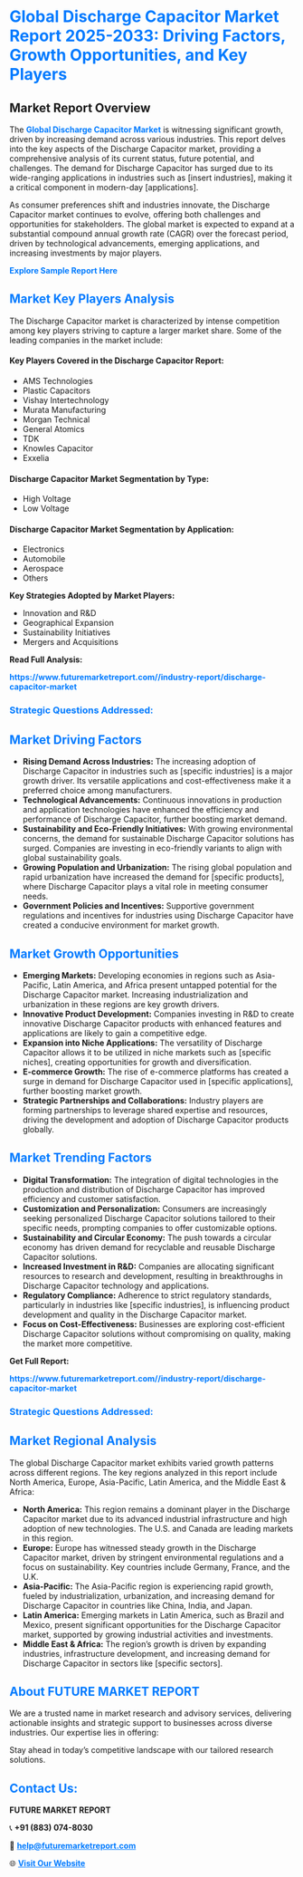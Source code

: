 <h1 style="color: #007BFF;">Global Discharge Capacitor Market Report 2025-2033: Driving Factors, Growth Opportunities, and Key Players</h1>

<section id="overview">
<h2>Market Report Overview</h2>
<p>The <a href="https://www.futuremarketreport.com//industry-report/discharge-capacitor-market" style="color: #007BFF; text-decoration: none;"><strong>Global Discharge Capacitor Market</strong></a> is witnessing significant growth, driven by increasing demand across various industries. This report delves into the key aspects of the Discharge Capacitor market, providing a comprehensive analysis of its current status, future potential, and challenges. The demand for Discharge Capacitor has surged due to its wide-ranging applications in industries such as [insert industries], making it a critical component in modern-day [applications].</p>
<p>As consumer preferences shift and industries innovate, the Discharge Capacitor market continues to evolve, offering both challenges and opportunities for stakeholders. The global market is expected to expand at a substantial compound annual growth rate (CAGR) over the forecast period, driven by technological advancements, emerging applications, and increasing investments by major players.</p>
</section>

<section id="overview">
<p><a href="https://www.futuremarketreport.com//request-sample/reportId=76226" style="color: #007BFF; text-decoration: none;"><strong>Explore Sample Report Here</strong></a></p>
</section>

<section id="key-players">
<h2 style="color: #007BFF;">Market Key Players Analysis</h2>
<p>The Discharge Capacitor market is characterized by intense competition among key players striving to capture a larger market share. Some of the leading companies in the market include:</p>
<h4>Key Players Covered in the Discharge Capacitor Report:</h4>
<ul><li>AMS Technologies</li><li>Plastic Capacitors</li><li>Vishay Intertechnology</li><li>Murata Manufacturing</li><li>Morgan Technical</li><li>General Atomics</li><li>TDK</li><li>Knowles Capacitor</li><li>Exxelia</li></ul>
<h4>Discharge Capacitor Market Segmentation by Type:</h4>
<ul><li>High Voltage</li><li>Low Voltage</li></ul>

<h4>Discharge Capacitor Market Segmentation by Application:</h4>
<ul><li>Electronics</li><li>Automobile</li><li>Aerospace</li><li>Others</li></ul>
<p><strong>Key Strategies Adopted by Market Players:</strong></p>
<ul>
<li>Innovation and R&D</li>
<li>Geographical Expansion</li>
<li>Sustainability Initiatives</li>
<li>Mergers and Acquisitions</li>
</ul>
</section>

<section>
<p><strong>Read Full Analysis: </strong></p><a href="https://www.futuremarketreport.com//industry-report/discharge-capacitor-market" style="color: #007BFF; text-decoration: none;"><strong>https://www.futuremarketreport.com//industry-report/discharge-capacitor-market</strong></a>
<h3 style="color: #007BFF;">Strategic Questions Addressed:</h3>
</section>

<section id="driving-factors">
<h2 style="color: #007BFF;">Market Driving Factors</h2>
<ul>
<li><strong>Rising Demand Across Industries:</strong> The increasing adoption of Discharge Capacitor in industries such as [specific industries] is a major growth driver. Its versatile applications and cost-effectiveness make it a preferred choice among manufacturers.</li>
<li><strong>Technological Advancements:</strong> Continuous innovations in production and application technologies have enhanced the efficiency and performance of Discharge Capacitor, further boosting market demand.</li>
<li><strong>Sustainability and Eco-Friendly Initiatives:</strong> With growing environmental concerns, the demand for sustainable Discharge Capacitor solutions has surged. Companies are investing in eco-friendly variants to align with global sustainability goals.</li>
<li><strong>Growing Population and Urbanization:</strong> The rising global population and rapid urbanization have increased the demand for [specific products], where Discharge Capacitor plays a vital role in meeting consumer needs.</li>
<li><strong>Government Policies and Incentives:</strong> Supportive government regulations and incentives for industries using Discharge Capacitor have created a conducive environment for market growth.</li>
</ul>
</section>

<section id="growth-opportunities">
<h2 style="color: #007BFF;">Market Growth Opportunities</h2>
<ul>
<li><strong>Emerging Markets:</strong> Developing economies in regions such as Asia-Pacific, Latin America, and Africa present untapped potential for the Discharge Capacitor market. Increasing industrialization and urbanization in these regions are key growth drivers.</li>
<li><strong>Innovative Product Development:</strong> Companies investing in R&D to create innovative Discharge Capacitor products with enhanced features and applications are likely to gain a competitive edge.</li>
<li><strong>Expansion into Niche Applications:</strong> The versatility of Discharge Capacitor allows it to be utilized in niche markets such as [specific niches], creating opportunities for growth and diversification.</li>
<li><strong>E-commerce Growth:</strong> The rise of e-commerce platforms has created a surge in demand for Discharge Capacitor used in [specific applications], further boosting market growth.</li>
<li><strong>Strategic Partnerships and Collaborations:</strong> Industry players are forming partnerships to leverage shared expertise and resources, driving the development and adoption of Discharge Capacitor products globally.</li>
</ul>
</section>

<section id="trending-factors">
<h2 style="color: #007BFF;">Market Trending Factors</h2>
<ul>
<li><strong>Digital Transformation:</strong> The integration of digital technologies in the production and distribution of Discharge Capacitor has improved efficiency and customer satisfaction.</li>
<li><strong>Customization and Personalization:</strong> Consumers are increasingly seeking personalized Discharge Capacitor solutions tailored to their specific needs, prompting companies to offer customizable options.</li>
<li><strong>Sustainability and Circular Economy:</strong> The push towards a circular economy has driven demand for recyclable and reusable Discharge Capacitor solutions.</li>
<li><strong>Increased Investment in R&D:</strong> Companies are allocating significant resources to research and development, resulting in breakthroughs in Discharge Capacitor technology and applications.</li>
<li><strong>Regulatory Compliance:</strong> Adherence to strict regulatory standards, particularly in industries like [specific industries], is influencing product development and quality in the Discharge Capacitor market.</li>
<li><strong>Focus on Cost-Effectiveness:</strong> Businesses are exploring cost-efficient Discharge Capacitor solutions without compromising on quality, making the market more competitive.</li>
</ul>
</section>

<section>
<p><strong>Get Full Report: </strong></p><a href="https://www.futuremarketreport.com//industry-report/discharge-capacitor-market" style="color: #007BFF; text-decoration: none;"><strong>https://www.futuremarketreport.com//industry-report/discharge-capacitor-market</strong></a>
<h3 style="color: #007BFF;">Strategic Questions Addressed:</h3>
</section>


<section id="regional-analysis">
<h2 style="color: #007BFF;">Market Regional Analysis</h2>
<p>The global Discharge Capacitor market exhibits varied growth patterns across different regions. The key regions analyzed in this report include North America, Europe, Asia-Pacific, Latin America, and the Middle East & Africa:</p>
<ul>
<li><strong>North America:</strong> This region remains a dominant player in the Discharge Capacitor market due to its advanced industrial infrastructure and high adoption of new technologies. The U.S. and Canada are leading markets in this region.</li>
<li><strong>Europe:</strong> Europe has witnessed steady growth in the Discharge Capacitor market, driven by stringent environmental regulations and a focus on sustainability. Key countries include Germany, France, and the U.K.</li>
<li><strong>Asia-Pacific:</strong> The Asia-Pacific region is experiencing rapid growth, fueled by industrialization, urbanization, and increasing demand for Discharge Capacitor in countries like China, India, and Japan.</li>
<li><strong>Latin America:</strong> Emerging markets in Latin America, such as Brazil and Mexico, present significant opportunities for the Discharge Capacitor market, supported by growing industrial activities and investments.</li>
<li><strong>Middle East & Africa:</strong> The region’s growth is driven by expanding industries, infrastructure development, and increasing demand for Discharge Capacitor in sectors like [specific sectors].</li>
</ul>
</section>

<footer>
<h2 style="color: #007BFF;">About FUTURE MARKET REPORT</h2>
<p>We are a trusted name in market research and advisory services, delivering actionable insights and strategic support to businesses across diverse industries. Our expertise lies in offering:</p>

<p>Stay ahead in today’s competitive landscape with our tailored research solutions.</p>

<h2 style="color: #007BFF;">Contact Us:</h2>
<p><strong>FUTURE MARKET REPORT</strong></p>
<p>📞 <strong>+91 (883) 074-8030</strong></p>
<p>📧 <strong><a href="mailto:help@futuremarketreport.com" style="color: #007BFF;">help@futuremarketreport.com</a></strong></p>
<p>🌐 <strong><a href="https://www.futuremarketreport.com/" style="color: #007BFF;">Visit Our Website</a></strong></p>
</footer>